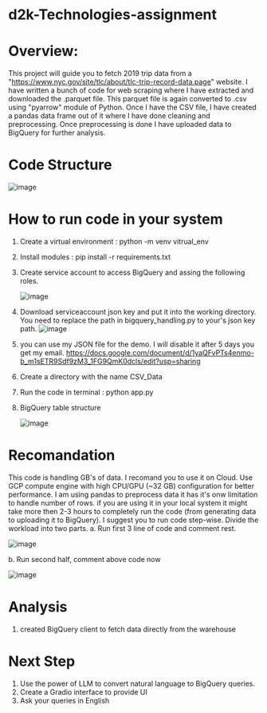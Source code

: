 # d2k-Technologies-assignment

# Overview:
This project will guide you to fetch 2019 trip data from a "https://www.nyc.gov/site/tlc/about/tlc-trip-record-data.page" website. I have written a bunch of code for web scraping where I have extracted and downloaded the .parquet file. This parquet file is again converted to .csv using "pyarrow" module of Python. Once I have the CSV file, I have created a pandas data frame out of it where I have done cleaning and preprocessing. Once preprocessing is done I have uploaded data to BigQuery for further analysis. 

# Code Structure
![image](https://github.com/user-attachments/assets/d6c37d14-83a6-4424-aac7-a9b2e32a92ae)


# How to run code in your system
1. Create a virtual environment : python -m venv vitrual_env
2. Install modules : pip install -r requirements.txt
3. Create service account to access BigQuery and assing the following roles.
   
   ![image](https://github.com/user-attachments/assets/a8ecdccf-c858-43b2-9804-820f32b32462)
   
4.  Download serviceaccount json key and put it into the working directory. You need to replace the path in bigquery_handling.py to your's json key path.
   ![image](https://github.com/user-attachments/assets/398bd502-e8b6-47c8-ad61-1a14416c0d66)

5. you can use my JSON file for the demo. I will disable it after 5 days you get my email.
 https://docs.google.com/document/d/1yaQFvPTs4enmo-b_m1sETR9Sdf9zM3_1FG9QmK0dcls/edit?usp=sharing

6. Create a directory with the name CSV_Data
7.  Run the code in terminal : python app.py
8. BigQuery table structure

   ![image](https://github.com/user-attachments/assets/912fa8a3-af6b-43bb-abb4-ab0df4d012f0)

# Recomandation
This code is handling GB's of data. I recomand you to use it on Cloud. Use GCP compute engine with high CPU/GPU (~32 GB) configuration for better performance. I am using pandas to preprocess data it has it's onw limitation to handle number of rows. if you are using it in your local system it might take more then 2-3 hours to completely run the code (from generating data to uploading it to BigQuery). 
I suggest you to run code step-wise.
Divide the workload into two parts. 
a. Run first 3 line of code and comment rest. 

![image](https://github.com/user-attachments/assets/825b4613-268e-4cfc-8b94-277f5b3a9660)

b. Run second half, comment above code now

![image](https://github.com/user-attachments/assets/1f8743eb-de25-4d8f-bed6-561bcb2de094)

# Analysis
1. created BigQuery client to fetch data directly from the warehouse

# Next Step
1. Use the power of LLM to convert natural language to BigQuery queries.
2. Create a Gradio interface to provide UI
3. Ask your queries in English






